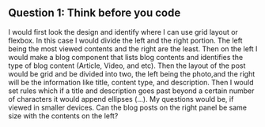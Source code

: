 ## Question 1: Think before you code

I would first look the design and identify where I can use grid layout or flexbox.
In this case I would divide the left and the right portion. The left being the most 
viewed contents and the right are the least. Then on the left I would make a blog 
component that lists blog contents and identifies the type of blog content (Article, Video, and etc). 
Then the layout of the post would be grid and be divided into two, the left being 
the photo,and the right will be the information like title, content type, and description. 
Then I would set rules which if a title and description goes past beyond a certain number of characters it would append ellipses (...). 
My questions would be, if viewed in smaller devices. Can the blog posts on the right panel be
same size with the contents on the left? 